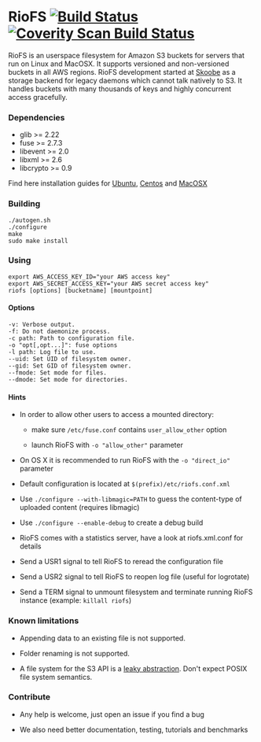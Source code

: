 # RioFS [![Build Status](https://secure.travis-ci.org/skoobe/riofs.png)](https://travis-ci.org/skoobe/riofs) <a href="https://scan.coverity.com/projects/406"><img alt="Coverity Scan Build Status" src="https://scan.coverity.com/projects/406/badge.svg"/></a>

RioFS is an userspace filesystem for Amazon S3 buckets for servers that run on Linux and MacOSX. It supports versioned and non-versioned buckets in all AWS regions. RioFS development started at [Skoobe](https://www.skoobe.de) as a storage backend for legacy daemons which cannot talk natively to S3. It handles buckets with many thousands of keys and highly concurrent access gracefully.

### Dependencies

* glib >= 2.22
* fuse >= 2.7.3
* libevent >= 2.0
* libxml >= 2.6
* libcrypto >= 0.9

Find here installation guides for [Ubuntu](https://github.com/skoobe/riofs/wiki/Ubuntu), [Centos](https://github.com/skoobe/riofs/wiki/Centos) and [MacOSX](https://github.com/skoobe/riofs/wiki/MacOSX)

### Building

```
./autogen.sh
./configure
make
sudo make install
```

### Using

```
export AWS_ACCESS_KEY_ID="your AWS access key"
export AWS_SECRET_ACCESS_KEY="your AWS secret access key"
riofs [options] [bucketname] [mountpoint]
```

#### Options

```
-v: Verbose output.
-f: Do not daemonize process.
-c path: Path to configuration file.
-o "opt[,opt...]": fuse options
-l path: Log file to use.
--uid: Set UID of filesystem owner.
--gid: Set GID of filesystem owner.
--fmode: Set mode for files.
--dmode: Set mode for directories.
```

#### Hints

*   In order to allow other users to access a mounted directory:

    - make sure `/etc/fuse.conf` contains `user_allow_other` option
  
    - launch RioFS with  `-o "allow_other"`  parameter

* On OS X it is recommended to run RioFS with the `-o "direct_io"` parameter
 
* Default configuration is located at `$(prefix)/etc/riofs.conf.xml`

* Use `./configure --with-libmagic=PATH` to guess the content-type of uploaded content (requires libmagic)

* Use `./configure --enable-debug` to create a debug build

* RioFS comes with a statistics server, have a look at riofs.xml.conf for details

* Send a USR1 signal to tell RioFS to reread the configuration file

* Send a USR2 signal to tell RioFS to reopen log file (useful for logrotate)

* Send a TERM signal to unmount filesystem and terminate running RioFS instance (example: ```killall riofs```)

### Known limitations

* Appending data to an existing file is not supported.

* Folder renaming is not supported.

* A file system for the S3 API is a [leaky abstraction](http://en.wikipedia.org/wiki/Leaky_abstraction). Don't expect POSIX file system semantics.

### Contribute

* Any help is welcome, just open an issue if you find a bug

* We also need better documentation, testing, tutorials and benchmarks
